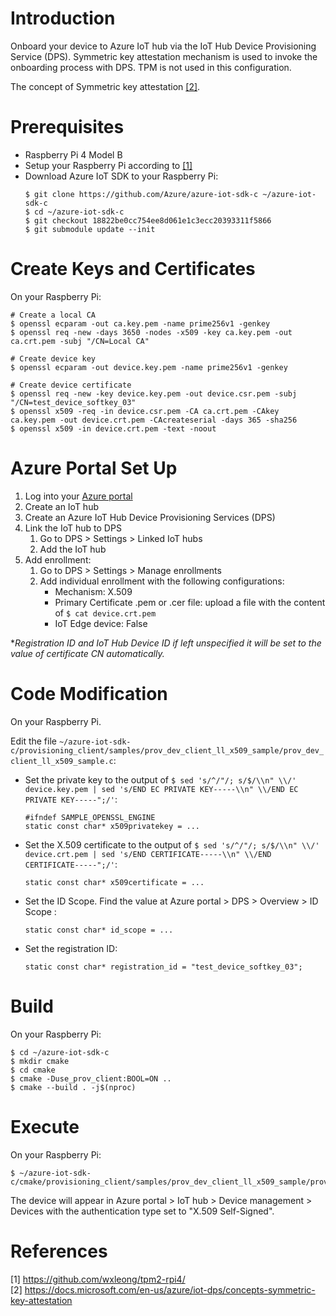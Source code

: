 # Introduction

Onboard your device to Azure IoT hub via the IoT Hub Device Provisioning Service (DPS). Symmetric key attestation mechanism is used to invoke the onboarding process with DPS. TPM is not used in this configuration.

The concept of Symmetric key attestation [[2]](#2).

# Prerequisites

- Raspberry Pi 4 Model B
- Setup your Raspberry Pi according to [[1]](#1)
- Download Azure IoT SDK to your Raspberry Pi:
    ```
    $ git clone https://github.com/Azure/azure-iot-sdk-c ~/azure-iot-sdk-c
    $ cd ~/azure-iot-sdk-c
    $ git checkout 18822be0cc754ee8d061e1c3ecc20393311f5866
    $ git submodule update --init
    ```

# Create Keys and Certificates

On your Raspberry Pi:
```
# Create a local CA
$ openssl ecparam -out ca.key.pem -name prime256v1 -genkey
$ openssl req -new -days 3650 -nodes -x509 -key ca.key.pem -out ca.crt.pem -subj "/CN=Local CA"

# Create device key
$ openssl ecparam -out device.key.pem -name prime256v1 -genkey

# Create device certificate
$ openssl req -new -key device.key.pem -out device.csr.pem -subj "/CN=test_device_softkey_03"
$ openssl x509 -req -in device.csr.pem -CA ca.crt.pem -CAkey ca.key.pem -out device.crt.pem -CAcreateserial -days 365 -sha256
$ openssl x509 -in device.crt.pem -text -noout
```

# Azure Portal Set Up

1. Log into your [Azure portal](https://portal.azure.com/)
2. Create an IoT hub
3. Create an Azure IoT Hub Device Provisioning Services (DPS)
4. Link the IoT hub to DPS
    1. Go to DPS > Settings > Linked IoT hubs
    2. Add the IoT hub
4. Add enrollment:
    1. Go to DPS > Settings > Manage enrollments
    2. Add individual enrollment with the following configurations:
        - Mechanism: X.509
        - Primary Certificate .pem or .cer file: upload a file with the content of `$ cat device.crt.pem`
        - IoT Edge device: False

**Registration ID and IoT Hub Device ID if left unspecified it will be set to the value of certificate CN automatically.*

# Code Modification

On your Raspberry Pi.

Edit the file `~/azure-iot-sdk-c/provisioning_client/samples/prov_dev_client_ll_x509_sample/prov_dev_client_ll_x509_sample.c`:
- Set the private key to the output of `$ sed 's/^/"/; s/$/\\n" \\/' device.key.pem | sed 's/END EC PRIVATE KEY-----\\n" \\/END EC PRIVATE KEY-----";/'`:
    ```
    #ifndef SAMPLE_OPENSSL_ENGINE
    static const char* x509privatekey = ...
    ```
- Set the X.509 certificate to the output of `$ sed 's/^/"/; s/$/\\n" \\/' device.crt.pem | sed 's/END CERTIFICATE-----\\n" \\/END CERTIFICATE-----";/'`:
    ```
    static const char* x509certificate = ...
    ```
- Set the ID Scope. Find the value at Azure portal > DPS > Overview > ID Scope :
    ```
    static const char* id_scope = ...
    ```
- Set the registration ID:
    ```
    static const char* registration_id = "test_device_softkey_03";
    ```

# Build

On your Raspberry Pi:
```
$ cd ~/azure-iot-sdk-c
$ mkdir cmake
$ cd cmake
$ cmake -Duse_prov_client:BOOL=ON ..
$ cmake --build . -j$(nproc)
```

# Execute

On your Raspberry Pi:
```
$ ~/azure-iot-sdk-c/cmake/provisioning_client/samples/prov_dev_client_ll_x509_sample/prov_dev_client_ll_x509_sample
```

The device will appear in Azure portal > IoT hub > Device management > Devices with the authentication type set to "X.509 Self-Signed".

# References

<a id="1">[1] https://github.com/wxleong/tpm2-rpi4/</a> <br>
<a id="2">[2] https://docs.microsoft.com/en-us/azure/iot-dps/concepts-symmetric-key-attestation</a> <br>
